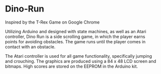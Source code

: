 # Dino-Run
Inspired by the T-Rex Game on Google Chrome

Utilizing Arduino and designed with state machines, as well as an Atari controller, Dino Run is a side scrolling game, in which the player earns points for avoiding obstacles. The game runs until the player comes in contact with an obstacle.

The Atari controller is used for all game functionality, specifically jumping and crouching. The graphics are produced using a 84 x 48 LCD screen and bitmaps. High scores are stored on the EEPROM in the Arduino kit.
